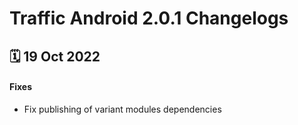 # Traffic Android 2.0.1 Changelogs

<h2>🗓 19 Oct 2022</h2>

#### Fixes
- Fix publishing of variant modules dependencies
